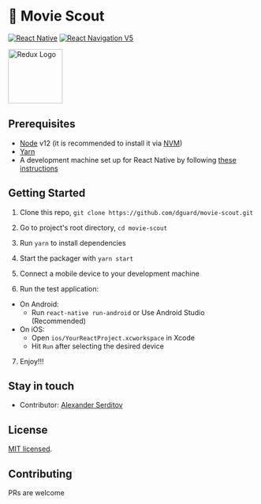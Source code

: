 # 🚀 Movie Scout

[![React Native](https://img.shields.io/badge/React%20Native-v0.64.0-green.svg)](https://facebook.github.io/react-native/)
[![React Navigation V5](https://img.shields.io/badge/React%20Navigation-v5.9-blue.svg)](https://reactnavigation.org/)


<p float="left">

<a href='https://callstack.github.io/react-native-paper/'><img src='https://raw.githubusercontent.com/callstack/react-native-paper/master/docs/assets/images/paper-logo.svg?sanitize=true' height='110' alt='Redux Logo' aria-label='https://callstack.github.io/react-native-paper/' /></a>

</p>

## Prerequisites

- [Node](https://nodejs.org) v12 (it is recommended to install it via [NVM](https://github.com/creationix/nvm))
- [Yarn](https://yarnpkg.com/)
- A development machine set up for React Native by
  following [these instructions](https://facebook.github.io/react-native/docs/getting-started.html)

## Getting Started

1. Clone this repo, `git clone https://github.com/dguard/movie-scout.git`
2. Go to project's root directory, `cd movie-scout`
3. Run `yarn` to install dependencies

4. Start the packager with `yarn start`
5. Connect a mobile device to your development machine
6. Run the test application:

- On Android:
    - Run `react-native run-android` or Use Android Studio (Recommended)
- On iOS:
    - Open `ios/YourReactProject.xcworkspace` in Xcode
    - Hit `Run` after selecting the desired device

7. Enjoy!!!

## Stay in touch

- Contributor: [Alexander Serditov](https://cv.digitallyconstructed.ru/)

## License

[MIT licensed](LICENSE).

## Contributing

PRs are welcome
